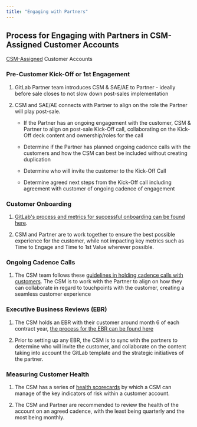 ```yaml
---
title: "Engaging with Partners"
---
```


## Process for Engaging with Partners in CSM-Assigned Customer Accounts

[CSM-Assigned](/handbook/customer-success/csm/segment/) Customer Accounts

### Pre-Customer Kick-Off or 1st Engagement

1. GitLab Partner team introduces CSM & SAE/AE to Partner - ideally before sale closes to not slow down post-sales implementation

1. CSM and SAE/AE connects with Partner to align on the role the Partner will play post-sale.

   - If the Partner has an ongoing engagement with the customer, CSM & Partner to align on post-sale Kick-Off call, collaborating on the Kick-Off deck content and ownership/roles for the call

   - Determine if the Partner has planned ongoing cadence calls with the customers and how the CSM can best be included without creating duplication

   - Determine who will invite the customer to the Kick-Off Call

   - Determine agreed next steps from the Kick-Off call including agreement with customer of ongoing cadence of engagement

### Customer Onboarding

1. [GitLab's process and metrics for successful onboarding can be found here](/handbook/customer-success/csm/onboarding/#time-to-first-value).

1. CSM and Partner are to work together to ensure the best possible experience for the customer, while not impacting key metrics such as Time to Engage and Time to 1st Value wherever possible.

### Ongoing Cadence Calls

1. The CSM team follows these [guidelines in holding cadence calls with customers](/handbook/customer-success/csm/cadence-calls/). The CSM is to work with the Partner to align on how they can collaborate in regard to touchpoints with the customer, creating a seamless customer experience

### Executive Business Reviews (EBR)

1. The CSM holds an EBR with their customer around month 6 of each contract year, [the process for the EBR can be found here](/handbook/customer-success/csm/ebr/)

1. Prior to setting up any EBR, the CSM is to sync with the partners to determine who will invite the customer, and collaborate on the content taking into account the GitLab template and the strategic initiatives of the partner.

### Measuring Customer Health

1. The CSM has a series of [health scorecards](/handbook/customer-success/csm/health-score-triage/#gainsight-scorecard-attributes-and-calculations) by which a CSM can manage of the key indicators of risk within a customer account.

1. The CSM and Partner are recommended to review the health of the account on an agreed cadence, with the least being quarterly and the most being monthly.
